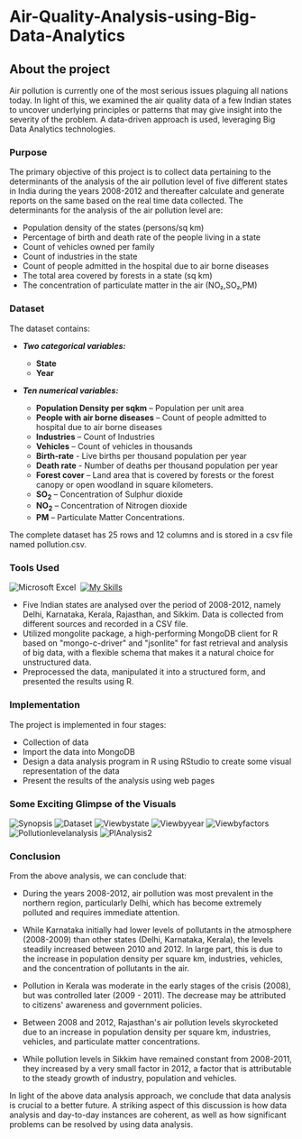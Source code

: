 # Air-Quality-Analysis-using-Big-Data-Analytics

## About the project 
Air pollution is currently one of the most serious issues plaguing all nations today. In light of this, we examined the air quality data of a few Indian states to uncover underlying principles or patterns that may give insight into the severity of the problem. A data-driven approach is used, leveraging Big Data Analytics technologies.
 
 ### Purpose
The primary objective of this project is to collect data pertaining to the determinants of the analysis of the air pollution level of five different states in India during the years 2008-2012 and thereafter calculate and generate reports on the same based on the real time data collected. The determinants for the analysis of the air pollution level are:

-	Population density of the states (persons/sq km)
-	Percentage of birth and death rate of the people living in a state
-	Count of vehicles owned per family
-	Count of industries in the state
-	Count of people admitted in the hospital due to air borne diseases
-	The total area covered by forests in a state (sq km)
- The concentration of particulate matter in the air (NO₂,SO₂,PM)

### Dataset

The dataset contains:
- ***Two categorical variables:***
    - **State**
    -	**Year**
   
-	***Ten numerical variables:***
    -	**Population Density per sqkm** – Population per unit area
    -	**People with air borne diseases** – Count of people admitted to hospital due to air 
borne diseases
    -	**Industries** – Count of Industries
    -	**Vehicles** – Count of vehicles in thousands
    -	**Birth-rate** - Live births per thousand population per year
    -	**Death rate** - Number of deaths per thousand population per year
    -	**Forest cover** – Land area that is covered by forests or the forest canopy or open 
woodland in square kilometers.
    -	**SO<sub>2</sub>** – Concentration of Sulphur dioxide
    -	**NO<sub>2</sub>** – Concentration of Nitrogen dioxide
    -	**PM** – Particulate Matter Concentrations.

The complete dataset has 25 rows and 12 columns and is stored in a csv file named pollution.csv.

### Tools Used
![Microsoft Excel](https://img.shields.io/badge/Microsoft_Excel-217346?style=for-the-badge&logo=microsoft-excel&logoColor=white) &nbsp;[![My Skills](https://skills.thijs.gg/icons?i=mongodb,r,html,css,js)](https://skills.thijs.gg)

- Five Indian states are analysed over the period of 2008-2012, namely Delhi, Karnataka, Kerala, Rajasthan, and Sikkim. Data is collected from different sources and recorded in a CSV file.
- Utilized mongolite package, a high-performing MongoDB client for R based on "mongo-c-driver" and "jsonlite" for fast retrieval and analysis of big data, with a flexible schema that makes it a natural choice for unstructured data.
- Preprocessed the data, manipulated it into a structured form, and presented the results using R.

### Implementation
The project is implemented in four stages:
-	Collection of data 
-	Import the data into MongoDB
-	Design a data analysis program in R using RStudio to create some visual representation of the data
-	Present the results of the analysis using web pages

### Some Exciting Glimpse of the Visuals

![Synopsis](https://user-images.githubusercontent.com/71536311/188313780-38a8a4b9-2816-4cd9-aed0-dd0d83cc5463.png)
![Dataset](https://user-images.githubusercontent.com/71536311/191474794-d98c8b89-d6d4-4365-88e0-07fba400ca2b.png)
![Viewbystate](https://user-images.githubusercontent.com/71536311/191475331-bc0de629-c71d-40ed-8c7a-12d971af5555.png)
![Viewbyyear](https://user-images.githubusercontent.com/71536311/191481332-9076059c-016a-4f29-8b85-1afa64373e0e.png)
![Viewbyfactors](https://user-images.githubusercontent.com/71536311/191475968-f74e81ce-ece0-413a-a451-5eb1979d5d11.png)
![Pollutionlevelanalysis](https://user-images.githubusercontent.com/71536311/191476140-f7db7703-0b57-403d-9dc0-4ce6fa5027a7.png)
![PlAnalysis2](https://user-images.githubusercontent.com/71536311/191481537-8cc8acce-0016-47bb-92f0-beb16db49e4c.png)

### Conclusion
From the above analysis, we can conclude that:

- During the years 2008-2012, air pollution was most prevalent in the northern region, particularly Delhi, which has become extremely polluted and requires immediate attention.

- While Karnataka initially had lower levels of pollutants in the atmosphere (2008-2009) than other states (Delhi, Karnataka, Kerala), the levels steadily increased between 2010 and 2012. In large part, this is due to the increase in population density per square km, industries, vehicles, and the concentration of pollutants in the air.

- Pollution in Kerala was moderate in the early stages of the crisis (2008), but was controlled later (2009 - 2011). The decrease may be attributed to citizens' awareness and government policies.

- Between 2008 and 2012, Rajasthan's air pollution levels skyrocketed due to an increase in population density per square km, industries, vehicles, and particulate matter concentrations.

- While pollution levels in Sikkim have remained constant from 2008-2011, they increased by a very small factor in 2012, a factor that is attributable to the steady growth of industry, population and vehicles.

In light of the above data analysis approach, we conclude that data analysis is crucial to a better future. A striking aspect of this discussion is how data analysis and day-to-day instances are coherent, as well as how significant problems can be resolved by using data analysis.






